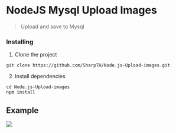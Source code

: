 # NodeJS Mysql Upload Images
>Upload and save to Mysql
### Installing

1. Clone the project
```
git clone https://github.com/SharpTH/Node.js-Upload-images.git
```
2. Install dependencies
```
cd Node.js-Upload-images
npm install
```
## Example
![](https://github.com/SharpTH/Node.js-Upload-images/blob/main/images/icon/2.gif)
